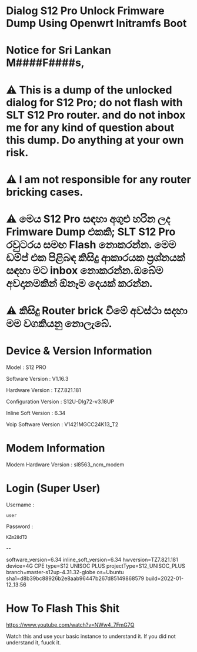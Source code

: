 # Dialog S12 Pro Unlock Frimware Dump Using Openwrt Initramfs Boot 

# Notice for Sri Lankan M####F####s,

# ⚠️ This is a dump of the unlocked dialog for S12 Pro; do not flash with SLT S12 Pro router. and do not inbox me for any kind of question about this dump. Do anything at your own risk. 

# ⚠️ I am not responsible for any router bricking cases.

# ⚠️ මෙය S12 Pro සඳහා අගුළු හරින ලද Frimware Dump එකකි; SLT S12 Pro රවුටරය සමඟ Flash නොකරන්න. මෙම ඩම්ප් එක පිළිබඳ කිසිදු ආකාරයක ප්‍රශ්නයක් සඳහා මට inbox නොකරන්න.ඔබේම අවදානමකින් ඕනෑම දෙයක් කරන්න. 

# ⚠️ කිසිදු Router brick වීමේ අවස්ථා සදහා මම වගකියනු නොලැබේ.

# Device & Version Information

Model : S12 PRO

Software Version : V1.16.3

Hardware Version : TZ7.821.181

Configuration Version : S12U-Dlg72-v3.18UP

Inline Soft Version : 6.34

Voip Software Version : V1421MGCC24K13_T2

# Modem Information

Modem Hardware Version : sl8563_ncm_modem

# Login (Super User)

Username : 
```
user 
```
Password : 
```
KZm28dTD
```

--

software_version=6.34
inline_soft_version=6.34
hwversion=TZ7.821.181
device=4G CPE
type=S12 UNISOC PLUS
projectType=S12_UNISOC_PLUS
branch=master-s12up-4.31.32-globe
os=Ubuntu
sha1=d8b39bc88926b2e8aab96447b267d85149868579
build=2022-01-12_13:56


# How To Flash This $hit 

https://www.youtube.com/watch?v=NWw4_7FmG7Q

 Watch this and use your basic instance to understand it. If you did not understand it, fuuck it. 
